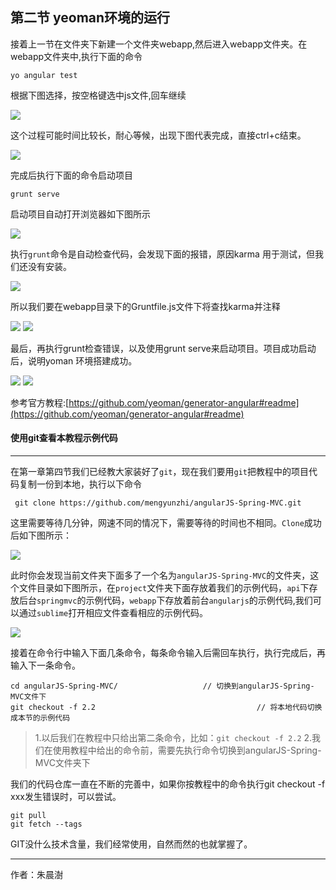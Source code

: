 
##  第二节 yeoman环境的运行

接着上一节在文件夹下新建一个文件夹webapp,然后进入webapp文件夹。在webapp文件夹中,执行下面的命令

`yo angular test`

根据下图选择，按空格键选中js文件,回车继续

![](image/Peek2017-10-22.gif) 

这个过程可能时间比较长，耐心等候，出现下图代表完成，直接ctrl+c结束。

![](image/yoangular3.png) 

完成后执行下面的命令启动项目

`grunt serve`

启动项目自动打开浏览器如下图所示

![](image/startprojet.png) 

执行`grunt`命令是自动检查代码，会发现下面的报错，原因karma 用于测试，但我们还没有安装。

![](image/2017-10-26-19-16-05.png) 

所以我们要在webapp目录下的Gruntfile.js文件下将查找karma并注释

![](image/2017-10-2608-37-47.png) 
![](image/2017-10-24-22-27-19.png) 

最后，再执行grunt检查错误，以及使用grunt serve来启动项目。项目成功启动后，说明yoman 环境搭建成功。

![](image/2017-10-26-19-45-05.png) 
![](image/startprojet.png)

参考官方教程:[https://github.com/yeoman/generator-angular#readme](https://github.com/yeoman/generator-angular#readme) 

#### 使用git查看本教程示例代码

---

在第一章第四节我们已经教大家装好了`git`，现在我们要用`git`把教程中的项目代码复制一份到本地，执行以下命令

` git clone https://github.com/mengyunzhi/angularJS-Spring-MVC.git`

这里需要等待几分钟，网速不同的情况下，需要等待的时间也不相同。`Clone`成功后如下图所示：

![](/home/zhuchenshu/springmvcAngularjsTutorial/course2/angularJS-Spring-MVC/2-hello-world/2.2-start/image/2017-11-03-16-18-13.png) 

此时你会发现当前文件夹下面多了一个名为`angularJS-Spring-MVC`的文件夹，这个文件目录如下图所示，在`project`文件夹下面存放着我们的示例代码，`api`下存放后台`springmvc`的示例代码，`webapp`下存放着前台`angularjs`的示例代码,我们可以通过`sublime`打开相应文件查看相应的示例代码。

![](image/2017-11-03-16-24-38.png) 

接着在命令行中输入下面几条命令，每条命令输入后需回车执行，执行完成后，再输入下一条命令。

```
cd angularJS-Spring-MVC/                   // 切换到angularJS-Spring-MVC文件下
git checkout -f 2.2                                    // 将本地代码切换成本节的示例代码
```

> 1.以后我们在教程中只给出第二条命令，比如：`git checkout -f 2.2`
> 2.我们在使用教程中给出的命令前，需要先执行命令切换到angularJS-Spring-MVC文件夹下

我们的代码仓库一直在不断的完善中，如果你按教程中的命令执行git checkout -f xxx发生错误时，可以尝试。

```
git pull
git fetch --tags
```

GIT没什么技术含量，我们经常使用，自然而然的也就掌握了。

---

作者：朱晨澍